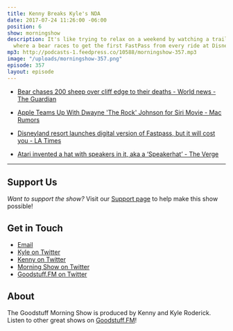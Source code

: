 ```yaml
---
title: Kenny Breaks Kyle's NDA
date: 2017-07-24 11:26:00 -06:00
position: 6
show: morningshow
description: It's like trying to relax on a weekend by watching a trailer for a movie
  where a bear races to get the first FastPass from every ride at Disneyland.
mp3: http://podcasts-1.feedpress.co/10588/morningshow-357.mp3
image: "/uploads/morningshow-357.png"
episode: 357
layout: episode
---
```


* [Bear chases 200 sheep over cliff edge to their deaths - World news - The Guardian](https://www.theguardian.com/world/2017/jul/23/bear-chases-200-sheep-over-cliff-edge-france-spain)

* [Apple Teams Up With Dwayne 'The Rock' Johnson for Siri Movie - Mac Rumors](https://www.macrumors.com/2017/07/23/apple-dwayne-johnson-siri-movie/)

* [Disneyland resort launches digital version of Fastpass, but it will cost you - LA Times](http://www.latimes.com/business/la-fi-disney-maxpass-20170719-story.html)

* [Atari invented a hat with speakers in it, aka a ‘Speakerhat’ - The Verge](https://www.theverge.com/circuitbreaker/2017/7/20/16003062/atari-speakerhat-release-beta-test)

---

## Support Us
*Want to support the show?* Visit our [Support page](https://goodstuff.fm/support) to help make this show possible!

## Get in Touch
* [Email](mailto:kyle@goodstuff.fm)
* [Kyle on Twitter](http://twitter.com/dogburps)
* [Kenny on Twitter](http://twitter.com/pizzarobotics)
* [Morning Show on Twitter](http://twitter.com/morningshowam)
* [Goodstuff.FM on Twitter](http://twitter.com/goodstufffm)

## About
The Goodstuff Morning Show is produced by Kenny and Kyle Roderick. Listen to other great shows on [Goodstuff.FM](http://goodstuff.fm/shows)!